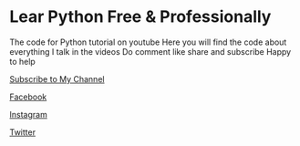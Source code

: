 # Lear Python Free & Professionally
The code for Python tutorial on youtube
Here you will find the code about everything I talk in the videos
Do comment like share and subscribe
Happy to help

[Subscribe to My Channel](https://www.youtube.com/channel/UCO3ES2brpzn1a0v-rGjYRrg)

[Facebook](https://www.facebook.com/subhrasamirk/)

[Instagram](https://www.instagram.com/s2k_thegeek/)

[Twitter](https://twitter.com/SUBHRA_THEGEEK)
